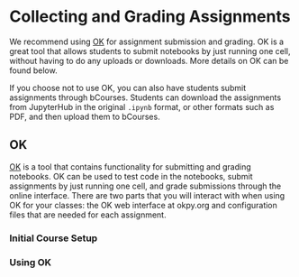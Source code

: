 # Collecting and Grading Assignments

We recommend using [OK](https://www.gitbook.com/book/gunjanbaid/dsep-guide/edit#) for assignment submission and grading. OK is a great tool that allows students to submit notebooks by just running one cell, without having to do any uploads or downloads. More details on OK can be found below.

If you choose not to use OK, you can also have students submit assignments through bCourses. Students can download the assignments from JupyterHub in the original `.ipynb` format, or other formats such as PDF, and then upload them to bCourses.

## OK

[OK](https://okpy.org/) is a tool that contains functionality for submitting and grading notebooks. OK can be used to test code in the notebooks, submit assignments by just running one cell, and grade submissions through the online interface. There are two parts that you will interact with when using OK for your classes: the OK web interface at okpy.org and configuration files that are needed for each assignment.

### Initial Course Setup

### Using OK



